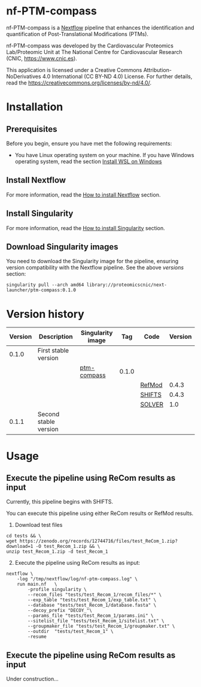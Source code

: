 # nf-PTM-compass

nf-PTM-compass is a [Nextflow](https://www.nextflow.io/) pipeline that enhances the identification and quantification of Post-Translational Modifications (PTMs).

nf-PTM-compass was developed by the Cardiovascular Proteomics Lab/Proteomic Unit at The National Centre for Cardiovascular Research (CNIC, https://www.cnic.es).

This application is licensed under a Creative Commons Attribution-NoDerivatives 4.0 International (CC BY-ND 4.0) License. For further details, read the https://creativecommons.org/licenses/by-nd/4.0/.

# Installation

## Prerequisites
Before you begin, ensure you have met the following requirements:

- You have Linux operating system on your machine. If you have Windows operating system, read the section [Install WSL on Windows](docs/WSL.md)

## Install Nextflow

For more information, read the [How to install Nextflow](docs/Nextflow.md) section.

## Install Singularity

For more information, read the [How to install Singularity](docs/SingularityCE.md) section.

## Download Singularity images

You need to download the Singularity image for the pipeline, ensuring version compatibility with the Nextflow pipeline. See the above *versions* section:
```
singularity pull --arch amd64 library://proteomicscnic/next-launcher/ptm-compass:0.1.0
```

# Version history

| Version | Description                  | Singularity image                                                                        | Tag     | Code                                                        | Version |
|---------|------------------------------|------------------------------------------------------------------------------------------|---------|-------------------------------------------------------------|---------|
| 0.1.0   | First stable version         |                                                                                          |         |                                                             |         |
|         |                              | [ptm-compass](https://cloud.sylabs.io/library/proteomicscnic/next-launcher/ptm-compass)  | 0.1.0   |                                                             |         |
|         |                              |                                                                                          |         | [RefMod](https://github.com/CNIC-Proteomics/ReFrag)         | 0.4.3   |
|         |                              |                                                                                          |         | [SHIFTS](https://github.com/CNIC-Proteomics/SHIFTS)         | 0.4.3   |
|         |                              |                                                                                          |         | [SOLVER](https://github.com/CNIC-Proteomics/Solvers-PTMap)  | 1.0     |
| 0.1.1   | Second stable version        |                                                                                          |         |                                                             |         |



# Usage

## Execute the pipeline using ReCom results as input

Currently, this pipeline begins with SHIFTS.

You can execute this pipeline using either ReCom results or RefMod results.


1. Download test files
```
cd tests && \
wget https://zenodo.org/records/12744716/files/test_ReCom_1.zip?download=1 -O test_Recom_1.zip && \
unzip test_Recom_1.zip -d test_Recom_1
```

2. Execute the pipeline using ReCom results as input:
```
nextflow \
    -log "/tmp/nextflow/log/nf-ptm-compass.log" \
    run main.nf   \
        -profile singularity \
        --recom_files "tests/test_Recom_1/recom_files/*" \
        --exp_table "tests/test_Recom_1/exp_table.txt" \
        --database "tests/test_Recom_1/database.fasta" \
        --decoy_prefix "DECOY_"\
        --params_file "tests/test_Recom_1/params.ini" \
        --sitelist_file "tests/test_Recom_1/sitelist.txt" \
        --groupmaker_file "tests/test_Recom_1/groupmaker.txt" \
        --outdir  "tests/test_Recom_1" \
        -resume
```


<!-- 
2. Execute the pipeline using ReCom results as input:
```
cd /home/jmrodriguezc/nf-PTM-compass
nextflow \
    -log "/tmp/nextflow/log/nf-ptm-compass.log" \
    run main.nf   \
        -profile singularity \
        --recom_files "/mnt/tierra/U_Proteomica/UNIDAD/Softwares/jmrodriguezc/nf-PTM-compass/tests/test1/inputs/recom_files/*" \
        --exp_table "/mnt/tierra/U_Proteomica/UNIDAD/Softwares/jmrodriguezc/nf-PTM-compass/tests/test1/inputs/exp_table.txt" \
        --database "/mnt/tierra/U_Proteomica/UNIDAD/Softwares/jmrodriguezc/nf-PTM-compass/tests/test1/inputs/database.fasta" \
        --decoy_prefix "DECOY_"\
        --params_file "/mnt/tierra/U_Proteomica/UNIDAD/Softwares/jmrodriguezc/nf-PTM-compass/tests/test1/inputs/params.ini" \
        --sitelist_file "/mnt/tierra/U_Proteomica/UNIDAD/Softwares/jmrodriguezc/nf-PTM-compass/tests/test1/inputs/sitelist.txt" \
        --groupmaker_file "/mnt/tierra/U_Proteomica/UNIDAD/Softwares/jmrodriguezc/nf-PTM-compass/tests/test1/inputs/groupmaker.txt" \
        --outdir  "/mnt/tierra/U_Proteomica/UNIDAD/Softwares/jmrodriguezc/nf-PTM-compass/tests/test1" \
        -resume
```
 -->

## Execute the pipeline using ReCom results as input

Under construction...

<!-- 
2. Execute the pipeline using RefMod results as input:
```
cd /home/jmrodriguezc/nf-PTM-compass

nextflow \
    -log "/tmp/nextflow/log/nf-ptm-compass.log" \
    run main.nf   \
        -profile singularity \
        --refmod_files "/mnt/tierra/U_Proteomica/UNIDAD/Softwares/jmrodriguezc/nf-PTM-compass/tests/test2/inputs/refmod_files/*" \
        --exp_table "/mnt/tierra/U_Proteomica/UNIDAD/Softwares/jmrodriguezc/nf-PTM-compass/tests/test2/inputs/exp_table.txt" \
        --database "/mnt/tierra/U_Proteomica/UNIDAD/Softwares/jmrodriguezc/nf-PTM-compass/tests/test2/inputs/database.fasta" \
        --decoy_prefix "DECOY_"\
        --params_file "/mnt/tierra/U_Proteomica/UNIDAD/Softwares/jmrodriguezc/nf-PTM-compass/tests/test2/inputs/params.ini" \
        --sitelist_file "/mnt/tierra/U_Proteomica/UNIDAD/Softwares/jmrodriguezc/nf-PTM-compass/tests/test2/inputs/sitelist.txt" \
        --groupmaker_file "/mnt/tierra/U_Proteomica/UNIDAD/Softwares/jmrodriguezc/nf-PTM-compass/tests/test2/inputs/groupmaker.txt" \
        --outdir  "/mnt/tierra/U_Proteomica/UNIDAD/Softwares/jmrodriguezc/nf-PTM-compass/tests/test2" \
        -resume
```


You can include the parameters in a 'yaml' file to execute the above tasks:
```
nextflow \
    -log "/tmp/nextflow/log/nf-ptm-compass.log" \
    run main.nf   \
        -profile singularity \
        -params-file "/mnt/tierra/U_Proteomica/UNIDAD/Softwares/jmrodriguezc/nf-PTM-compass/tests/test1/inputs/inputs.yml" \
        --params_file "/mnt/tierra/U_Proteomica/UNIDAD/Softwares/jmrodriguezc/nf-PTM-compass/tests/test1/inputs/params.ini" \
        -resume
```
 -->

